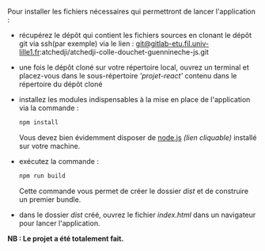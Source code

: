 Pour installer les fichiers nécessaires qui permettront de lancer l'application :

- récupérez le dépôt qui contient les fichiers sources en clonant le dépôt git via ssh(par exemple)  via le lien : git@gitlab-etu.fil.univ-lille1.fr:atchedji/atchedji-colle-douchet-guennineche-js.git

- une fois le dépôt cloné sur votre répertoire local, ouvrez un terminal et placez-vous dans le sous-répertoire *'projet-react'* contenu dans le répertoire du dépôt cloné

- installez les modules indispensables à la mise en place de l'application via la commande : 
    ```sh
    npm install
    ```
    Vous devez bien évidemment disposer de [node.js](https://nodejs.org/fr/download/) *(lien cliquable)* installé sur votre machine.

- exécutez la commande :
    ```sh
    npm run build
    ```
    Cette commande vous permet de créer le dossier *dist* et de construire un premier bundle.
- dans le dossier *dist* créé, ouvrez le fichier *index.html* dans un navigateur pour lancer l'application.


**NB : Le projet a été totalement fait.**
